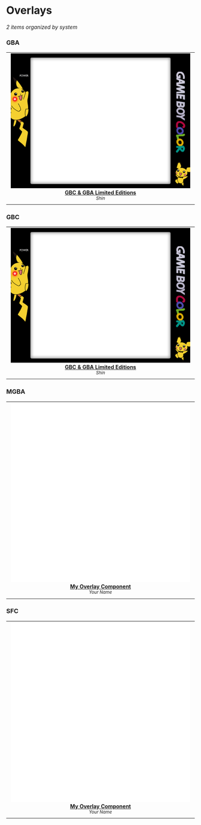 # Overlays

*2 items organized by system*

### GBA

<table align="center"><tr>
<td align="center" valign="top" width="33%">

<a href="https://github.com/Leviathanium/NextUI-Themes/raw/main/Uploads/Components/Overlays/Limited-Editions.over.zip">
<img title="Name: GBC & GBA Limited Editions&#013;Author: Shin&#013;(Click to download)" width="480px" src="https://github.com/Leviathanium/NextUI-Themes/raw/main/Catalog/Components/Overlays/previews/Limited-Editions.over.png" /><br/>
<b>GBC & GBA Limited Editions</b>
</a><br/>
<sup><i>Shin</i></sup><br>
<sub>
<sup><a title="Last updated: " href="https://github.com/Leviathanium/NextUI-Themes/commits/main/Catalog/overlays/GBC & GBA Limited Editions"></a></sup>

</sub>
</td>



</tr></table>




### GBC

<table align="center"><tr>
<td align="center" valign="top" width="33%">

<a href="https://github.com/Leviathanium/NextUI-Themes/raw/main/Uploads/Components/Overlays/Limited-Editions.over.zip">
<img title="Name: GBC & GBA Limited Editions&#013;Author: Shin&#013;(Click to download)" width="480px" src="https://github.com/Leviathanium/NextUI-Themes/raw/main/Catalog/Components/Overlays/previews/Limited-Editions.over.png" /><br/>
<b>GBC & GBA Limited Editions</b>
</a><br/>
<sup><i>Shin</i></sup><br>
<sub>
<sup><a title="Last updated: " href="https://github.com/Leviathanium/NextUI-Themes/commits/main/Catalog/overlays/GBC & GBA Limited Editions"></a></sup>

</sub>
</td>



</tr></table>




### MGBA

<table align="center"><tr>
<td align="center" valign="top" width="33%">

<a href="https://github.com/Leviathanium/NextUI-Themes/raw/main/Uploads/Components/Overlays/testoverlays.over.zip">
<img title="Name: My Overlay Component&#013;Author: Your Name&#013;(Click to download)" width="480px" src="https://github.com/Leviathanium/NextUI-Themes/raw/main/Catalog/Components/Overlays/previews/testoverlays.over.png" /><br/>
<b>My Overlay Component</b>
</a><br/>
<sup><i>Your Name</i></sup><br>
<sub>
<sup><a title="Last updated: " href="https://github.com/Leviathanium/NextUI-Themes/commits/main/Catalog/overlays/My Overlay Component"></a></sup>

</sub>
</td>



</tr></table>




### SFC

<table align="center"><tr>
<td align="center" valign="top" width="33%">

<a href="https://github.com/Leviathanium/NextUI-Themes/raw/main/Uploads/Components/Overlays/testoverlays.over.zip">
<img title="Name: My Overlay Component&#013;Author: Your Name&#013;(Click to download)" width="480px" src="https://github.com/Leviathanium/NextUI-Themes/raw/main/Catalog/Components/Overlays/previews/testoverlays.over.png" /><br/>
<b>My Overlay Component</b>
</a><br/>
<sup><i>Your Name</i></sup><br>
<sub>
<sup><a title="Last updated: " href="https://github.com/Leviathanium/NextUI-Themes/commits/main/Catalog/overlays/My Overlay Component"></a></sup>

</sub>
</td>



</tr></table>



